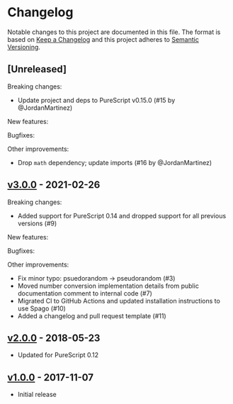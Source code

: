 # Changelog

Notable changes to this project are documented in this file. The format is based on [Keep a Changelog](https://keepachangelog.com/en/1.0.0/) and this project adheres to [Semantic Versioning](https://semver.org/spec/v2.0.0.html).

## [Unreleased]

Breaking changes:
- Update project and deps to PureScript v0.15.0 (#15 by @JordanMartinez)

New features:

Bugfixes:

Other improvements:
- Drop `math` dependency; update imports (#16 by @JordanMartinez)

## [v3.0.0](https://github.com/purescript/purescript-lcg/releases/tag/v3.0.0) - 2021-02-26

Breaking changes:
- Added support for PureScript 0.14 and dropped support for all previous versions (#9)

New features:

Bugfixes:

Other improvements:
- Fix minor typo: psuedorandom -> pseudorandom (#3)
- Moved number conversion implementation details from public documentation comment to internal code (#7)
- Migrated CI to GitHub Actions and updated installation instructions to use Spago (#10)
- Added a changelog and pull request template (#11)

## [v2.0.0](https://github.com/purescript/purescript-lcg/releases/tag/v2.0.0) - 2018-05-23

- Updated for PureScript 0.12

## [v1.0.0](https://github.com/purescript/purescript-lcg/releases/tag/v1.0.0) - 2017-11-07

- Initial release
